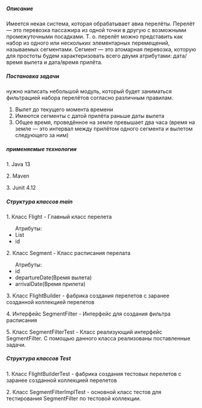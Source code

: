 <h5> Описание </h5>
<p> Имеется некая система, которая обрабатывает авиа перелёты. Перелёт — это перевозка
пассажира из одной точки в другую с возможными промежуточными посадками. Т. о. перелёт
можно представить как набор из одного или нескольких элементарных перемещений,
называемых сегментами. Сегмент — это атомарная перевозка, которую для простоты будем
характеризовать всего двумя атрибутами: дата/время вылета и дата/время прилёта.</p>

<h5> Постановка задачи </h5>
нужно написать небольшой модуль, который будет заниматься фильтрацией набора
перелётов согласно различным правилам.

1. Вылет до текущего момента времени
2. Имеются сегменты с датой прилёта раньше даты вылета
3. Общее время, проведённое на земле превышает два часа (время на земле — это интервал
    между прилётом одного сегмента и вылетом следующего за ним)
    
<h5> применяемые технологии </h5>    
<p> 1. Java 13 </p>
<p> 2. Maven </p>
<p> 3. Junit 4.12 </p>

<h5> Структура классов main </h5>
<p>1. Класс Flight - Главный класс перелета </p> 
     <ul>Атрибуты:  
      <li> List<Segment> </li>
      <li> id </li>
      </ul>
      </ul>
<p>2. Класс Segment - Класс расписания перелата </p>
     <ul> Атрибуты: 
    <li> id </li>
    <li> departureDate(Время вылета) </li>
    <li> arrivalDate(Время прилета) </li>
  </ul> </ul>
<p>3. Класс FlightBuilder - фабрика создания перелетов c заранее созданной коллекцией перелетов</p>
<p>4. Интерфейс SegmentFilter -  Интерфейс для создания фильтра расписания</p>
<p>5. Класс SegmentFilterTest - Класс реализующий интерфейс SegmentFilter. C помощью данного класса реализованы поставленные задачи. </p>

<h5> Структура классов Test </h5>
<p>1. Класс FlightBuilderTest - фабрика создания тестовых перелетов c заранее созданной коллекцией перелетов </p>
<p>2. Класс SegmentFilterImplTest - основной класс тестов для тестирования SegmentFilter по тестовой коллекции.</p>
